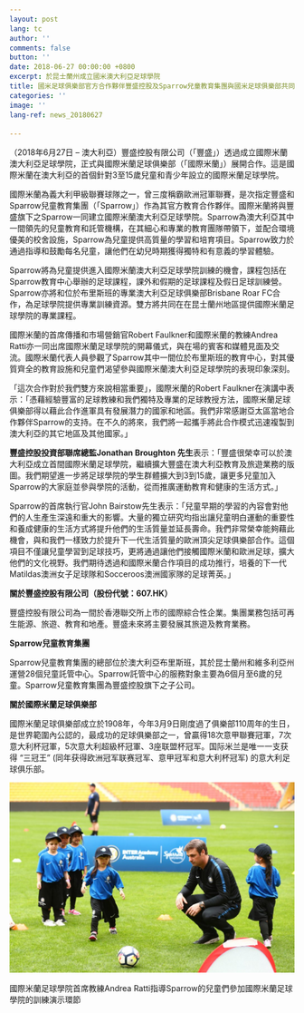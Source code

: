 ```yaml
---
layout: post
lang: tc
author: ''
comments: false
button: ''
date: 2018-06-27 00:00:00 +0800
excerpt: 於昆士蘭州成立國米澳大利亞足球學院
title: 國米足球俱樂部官方合作夥伴豐盛控股及Sparrow兒童教育集團與國米足球俱樂部共同攜手
categories: ''
image: ''
lang-ref: news_20180627

---
```

（2018年6月27日 – 澳大利亞）豐盛控股有限公司（「豐盛」）透過成立國際米蘭澳大利亞足球學院，正式與國際米蘭足球俱樂部（「國際米蘭」）展開合作。這是國際米蘭在澳大利亞的首個針對3至15歲兒童和青少年設立的國際米蘭足球學院。

國際米蘭為義大利甲級聯賽球隊之一，曾三度稱霸歐洲冠軍聯賽，是次指定豐盛和Sparrow兒童教育集團（「Sparrow」）作為其官方教育合作夥伴。國際米蘭將與豐盛旗下之Sparrow一同建立國際米蘭澳大利亞足球學院。Sparrow為澳大利亞其中一間領先的兒童教育和託管機構，在其細心和專業的教育團隊帶領下，並配合環境優美的校舍設施，Sparrow為兒童提供高質量的學習和培育項目。Sparrow致力於通過指導和鼓勵每名兒童，讓他們在幼兒時期獲得獨特和有意義的學習體驗。

Sparrow將為兒童提供進入國際米蘭澳大利亞足球學院訓練的機會，課程包括在Sparrow教育中心舉辦的足球課程，課外和假期的足球課程及假日足球訓練營。Sparrow亦將和位於布里斯班的專業澳大利亞足球俱樂部Brisbane Roar FC合作，為足球學院提供專業訓練資源。雙方將共同在在昆士蘭州地區提供國際米蘭足球學院的專業課程。

國際米蘭的首席傳播和市場營銷官Robert Faulkner和國際米蘭的教練Andrea Ratti亦一同出席國際米蘭足球學院的開幕儀式，與在場的賓客和媒體見面及交流。國際米蘭代表人員參觀了Sparrow其中一間位於布里斯班的教育中心，對其優質齊全的教育設施和兒童們渴望參與國際米蘭澳大利亞足球學院的表現印象深刻。

「這次合作對於我們雙方來說相當重要」，國際米蘭的Robert Faulkner在演講中表示：「憑藉經驗豐富的足球教練和我們獨特及專業的足球教授方法，國際米蘭足球俱樂部得以藉此合作進軍具有發展潛力的國家和地區。我們非常感謝亞太區當地合作夥伴Sparrow的支持。在不久的將來，我們將一起攜手將此合作模式迅速複製到澳大利亞的其它地區及其他國家。」

**豐盛控股投資部聯席總監Jonathan Broughton 先生**表示：「豐盛很榮幸可以於澳大利亞成立首間國際米蘭足球學院，繼續擴大豐盛在澳大利亞教育及旅遊業務的版圖。我們期望進一步將足球學院的學生群體擴大到3到15歲，讓更多兒童加入Sparrow的大家庭並參與學院的活動，從而推廣運動教育和健康的生活方式。」

Sparrow的首席執行官John Bairstow先生表示：「兒童早期的學習的內容會對他們的人生產生深遠和重大的影響。大量的獨立研究均指出讓兒童明白運動的重要性和養成健康的生活方式將提升他們的生活質量並延長壽命。我們非常榮幸能夠藉此機會，與和我們一樣致力於提升下一代生活質量的歐洲頂尖足球俱樂部合作。這個項目不僅讓兒童學習到足球技巧，更將通過讓他們接觸國際米蘭和歐洲足球，擴大他們的文化視野。我們期待透過和國際米蘭合作項目的成功推行，培養的下一代Matildas澳洲女子足球隊和Socceroos澳洲國家隊的足球菁英。」

**關於豐盛控股有限公司（股份代號：607.HK）**

豐盛控股有限公司為一間於香港聯交所上市的國際綜合性企業。集團業務包括可再生能源、旅遊、教育和地產。豐盛未來將主要發展其旅遊及教育業務。

**Sparrow兒童教育集團**

Sparrow兒童教育集團的總部位於澳大利亞布里斯班，其於昆士蘭州和維多利亞州運營28個兒童託管中心。Sparrow託管中心的服務對象主要為6個月至6歲的兒童。Sparrow兒童教育集團為豐盛控股旗下之子公司。

**關於國際米蘭足球俱樂部**

國際米蘭足球俱樂部成立於1908年，今年3月9日剛度過了俱樂部110周年的生日，是世界範圍內公認的，最成功的足球俱樂部之一，曾贏得18次意甲聯賽冠軍，7次意大利杯冠軍，5次意大利超級杯冠軍、3座联盟杯冠军。国际米兰是唯一一支获得 “三冠王” (同年获得欧洲冠军联赛冠军、意甲冠军和意大利杯冠军) 的意大利足球俱乐部。

![](/files/forestry_uploads/inter5-1024x683.jpg)

國際米蘭足球學院首席教練Andrea Ratti指導Sparrow的兒童們參加國際米蘭足球學院的訓練演示環節